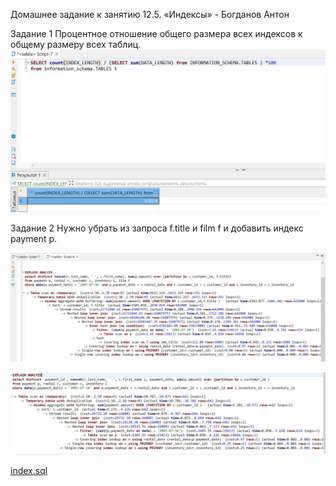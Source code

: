 Домашнее задание к занятию 12.5. «Индексы» - Богданов Антон

Задание 1
Процентное отношение общего размера всех индексов к общему размеру всех таблиц.
![slave](https://github.com/felimonist/12.5/blob/main/img/1.JPG)

Задание 2
Нужно убрать из запроса f.title и film f и добавить индекс payment p.

![slave](https://github.com/felimonist/12.5/blob/main/img/2.1.JPG)

![slave](https://github.com/felimonist/12.5/blob/main/img/2.2.JPG)

[index.sql](https://github.com/felimonist/12.5/blob/main//files/index.sql)


